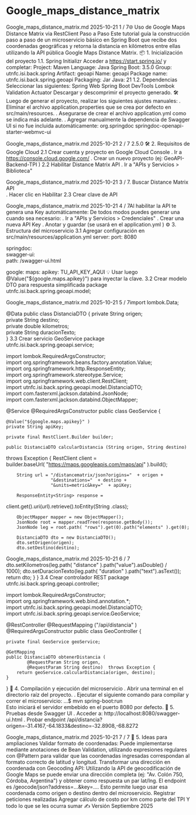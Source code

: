 # Google_maps_distance_matrix

Google_maps_distance_matrix.md 2025-10-21
1 / 7🌐 Uso de Google Maps Distance Matrix
via RestClient
Paso a Paso
Este tutorial guía la construcción paso a paso de un microservicio básico en Spring Boot que recibe dos
coordenadas geográficas y retorna la distancia en kilómetros entre ellas utilizando la API pública Google
Maps Distance Matrix.
📦 1. Inicialización del proyecto
1.1. Spring Initializr
Acceder a https://start.spring.io/ y completar:
Project: Maven
Language: Java
Spring Boot: 3.5.0
Group: utnfc.isi.back.spring
Artifact: geoapi
Name: geoapi
Package name: utnfc.isi.back.spring.geoapi
Packaging: Jar
Java: 21
1.2. Dependencias
Seleccionar las siguientes:
Spring Web
Spring Boot DevTools
Lombok
Validation
Actuator
Descargar y descomprimir el proyecto generado.
🛠   Luego de generar el proyecto, realizar los siguientes ajustes manuales:
 . Eliminar el archivo application.properties que se crea por defecto en src/main/resources.
 . Asegurarse de crear el archivo application.yml como se indica más adelante.
 . Agregar manualmente la dependencia de Swagger UI si no fue incluida automáticamente:
  <dependency > 
    <groupId>org.springdoc </groupId> 
    <artifactId >springdoc-openapi-starter-webmvc-ui </artifactId > 

Google_maps_distance_matrix.md 2025-10-21
2 / 7    <version>2.5.0</version> 
  </dependency >
🛠   2. Requisitos de Google Cloud
2.1 Crear cuenta y proyecto en Google Cloud Console
 . Ir a https://console.cloud.google.com/
 . Crear un nuevo proyecto (ej: GeoAPI-Backend-TPI )
2.2 Habilitar Distance Matrix API
 . Ir a "APIs y Servicios > Biblioteca" 


Google_maps_distance_matrix.md 2025-10-21
3 / 7 . Buscar Distance Matrix API  
 . Hacer clic en Habilitar 
2.3 Crear clave de API

Google_maps_distance_matrix.md 2025-10-21
4 / 7Al habilitar la API te genera una Key automáticamente:
De todos modos puedes generar una cuando sea necesario:
 . Ir a "APIs y Servicios > Credenciales"
 . Crear una nueva API Key
 . Anotar y guardar (se usará en el application.yml )
⚙  3. Estructura del microservicio
3.1 Agregar configuración en src/main/resources/application.yml
server: 
  port: 8080 
 
springdoc:  
  swagger-ui:  
    path: /swagger-ui.html  
 
google: 
  maps: 
    apikey: TU_API_KEY_AQUI
💡 Usar luego @Value("${google.maps.apikey}")  para inyectar la clave.
3.2 Crear modelo DTO para respuesta simplificada
package utnfc.isi.back.spring.geoapi.model;  
 

Google_maps_distance_matrix.md 2025-10-21
5 / 7import lombok.Data;  
 
@Data
public class DistanciaDTO  { 
    private String origen;  
    private String destino;  
    private double kilometros;  
    private String duracionTexto;  
} 
3.3 Crear servicio GeoService
package utnfc.isi.back.spring.geoapi.service;  
 
import lombok.RequiredArgsConstructor;  
import org.springframework.beans.factory.annotation.Value;  
import org.springframework.http.ResponseEntity;  
import org.springframework.stereotype.Service;  
import org.springframework.web.client.RestClient;  
import utnfc.isi.back.spring.geoapi.model.DistanciaDTO;  
import com.fasterxml.jackson.databind.JsonNode;  
import com.fasterxml.jackson.databind.ObjectMapper;  
 
@Service
@RequiredArgsConstructor
public class GeoService  { 
 
    @Value("${google.maps.apikey}" ) 
    private String apiKey;  
 
    private final RestClient.Builder builder;  
 
    public DistanciaDTO calcularDistancia (String origen, String destino)  
throws Exception { 
        RestClient client =  
builder.baseUrl( "https://maps.googleapis.com/maps/api" ).build();  
 
        String url = "/distancematrix/json?origins="  + origen +  
                     "&destinations="  + destino +  
                     "&units=metric&key="  + apiKey;  
 
        ResponseEntity<String> response =  
client.get().uri(url).retrieve().toEntity(String .class); 
 
        ObjectMapper mapper = new ObjectMapper();  
        JsonNode root = mapper.readTree(response.getBody());  
        JsonNode leg = root.path( "rows").get(0).path("elements" ).get(0); 
 
        DistanciaDTO dto = new DistanciaDTO();  
        dto.setOrigen(origen);  
        dto.setDestino(destino);  

Google_maps_distance_matrix.md 2025-10-21
6 / 7        dto.setKilometros(leg.path( "distance" ).path("value").asDouble() /  
1000); 
        dto.setDuracionTexto(leg.path( "duration" ).path("text").asText());  
        return dto; 
    } 
} 
3.4 Crear controlador REST
package utnfc.isi.back.spring.geoapi.controller;  
 
import lombok.RequiredArgsConstructor;  
import org.springframework.web.bind.annotation.*;  
import utnfc.isi.back.spring.geoapi.model.DistanciaDTO;  
import utnfc.isi.back.spring.geoapi.service.GeoService;  
 
@RestController
@RequestMapping ("/api/distancia" ) 
@RequiredArgsConstructor
public class GeoController  { 
 
    private final GeoService geoService;  
 
    @GetMapping  
    public DistanciaDTO obtenerDistancia ( 
            @RequestParam String origen,  
            @RequestParam String destino)  throws Exception { 
        return geoService.calcularDistancia(origen, destino);  
    } 
} 
🔨 4. Compilación y ejecución del microservicio
 . Abrir una terminal en el directorio raíz del proyecto.
 . Ejecutar el siguiente comando para compilar y correr el microservicio:
...$ mvn spring-boot:run  
Esto iniciará el servidor embebido en el puerto 8080 por defecto.
🔬 5. Pruebas desde Swagger UI
 . Acceder a: http://localhost:8080/swagger-ui.html
 . Probar endpoint /api/distancia?
origen=-31.4167,-64.1833&destino=-32.8908,-68.8272

Google_maps_distance_matrix.md 2025-10-21
7 / 7
🧪 5. Ideas para ampliaciones
Validar formato de coordenadas:
Puede implementarse mediante anotaciones de Bean Validation, utilizando expresiones regulares con
@Pattern para validar que las coordenadas ingresadas correspondan al formato correcto de latitud y
longitud.
Transformar una dirección en coordenada con Geocoding API:
Utilizando la API de geocodificación de Google Maps se puede enviar una dirección completa (ej: "Av.
Colón 750, Córdoba, Argentina") y obtener como respuesta un par lat/lng. El endpoint es
/geocode/json?address=...&key=.... Esto permite luego usar esa coordenada como origen o destino
dentro del microservicio.
Registrar peticiones realizadas
Agregar cálculo de costo por km como parte del TPI
Y todo lo que se les ocurra sumar 
✍   Versión Septiembre 2025